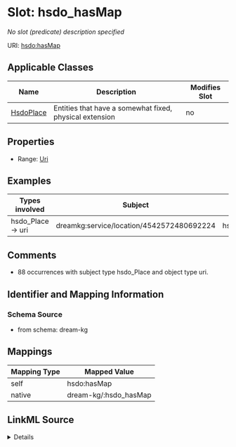 

# Slot: hsdo_hasMap


_No slot (predicate) description specified_





URI: [hsdo:hasMap](http://schema.org/hasMap)



<!-- no inheritance hierarchy -->





## Applicable Classes

| Name | Description | Modifies Slot |
| --- | --- | --- |
| [HsdoPlace](HsdoPlace.md) | Entities that have a somewhat fixed, physical extension |  no  |







## Properties

* Range: [Uri](Uri.md)






## Examples

| Types involved | Subject | Predicate | Object |
| --- | --- | --- | --- |
| hsdo_Place → uri | dreamkg:service/location/4542572480692224 | hsdo:hasMap | https://www.google.com/maps/?q=2901+Island+Avenue,+Philadelphia,+PA+19153/ |


## Comments

* 88 occurrences with subject type hsdo_Place and object type uri.

## Identifier and Mapping Information







### Schema Source


* from schema: dream-kg




## Mappings

| Mapping Type | Mapped Value |
| ---  | ---  |
| self | hsdo:hasMap |
| native | dream-kg/:hsdo_hasMap |




## LinkML Source

<details>
```yaml
name: hsdo_hasMap
description: No slot (predicate) description specified
comments:
- 88 occurrences with subject type hsdo_Place and object type uri.
examples:
- description: hsdo_Place → uri
  object:
    example_object: https://www.google.com/maps/?q=2901+Island+Avenue,+Philadelphia,+PA+19153/
    example_object_type: uri
    example_predicate: hsdo:hasMap
    example_subject: dreamkg:service/location/4542572480692224
    example_subject_type: hsdo_Place
from_schema: dream-kg
rank: 1000
slot_uri: hsdo:hasMap
alias: hsdo_hasMap
domain_of:
- hsdo_Place
range: uri

```
</details>